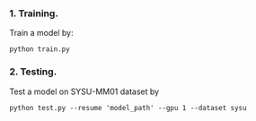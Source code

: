 

### 1. Training.
Train a model by:
```
python train.py

```


### 2. Testing.
Test a model on SYSU-MM01 dataset by
```
python test.py --resume 'model_path' --gpu 1 --dataset sysu

```


